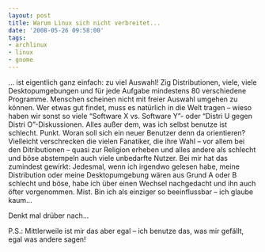 ```yaml
---
layout: post
title: Warum Linux sich nicht verbreitet...
date: '2008-05-26 09:58:00'
tags:
- archlinux
- linux
- gnome
---
```


&#8230; ist eigentlich ganz einfach: zu viel Auswahl! Zig Distributionen, viele, viele Desktopumgebungen und für jede Aufgabe mindestens 80 verschiedene Programme.
Menschen scheinen nicht mit freier Auswahl umgehen zu können. Wer etwas gut findet, muss es natürlich in die Welt tragen &#8211; wieso haben wir sonst so viele &#8220;Software X vs. Software Y&#8221;- oder &#8220;Distri U gegen Distri O&#8221;-Diskussionen. Alles außer dem, was ich selbst benutze ist schlecht. Punkt.
Woran soll sich ein neuer Benutzer denn da orientieren?
Vielleicht verschrecken die vielen Fanatiker, die ihre Wahl &#8211; vor allem bei den Ditributionen &#8211; quasi zur Religion erheben und alles andere als schlecht und böse abstempeln auch viele unbedarfte Nutzer. Bei mir hat das zumindest gewirkt: Jedesmal, wenn ich irgendwo gelesen habe, meine Distribution oder meine Desktopumgebung wären aus Grund A oder B schlecht und böse, habe ich über einen Wechsel nachgedacht und ihn auch öfter vorgenommen. Mist. Bin ich als einziger so beeinflussbar &#8211; ich glaube kaum...

Denkt mal drüber nach&#8230;

P.S.: Mittlerweile ist mir das aber egal &#8211; ich benutze das, was mir gefällt, egal was andere sagen!